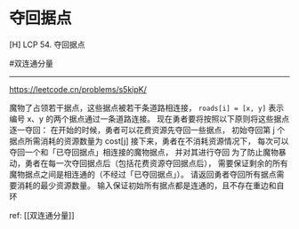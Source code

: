 # 夺回据点
[H]
LCP 54. 夺回据点

#双连通分量

---

https://leetcode.cn/problems/s5kipK/

魔物了占领若干据点，这些据点被若干条道路相连接，
`roads[i] = [x, y]` 表示编号 x、y 的两个据点通过一条道路连接。
现在勇者要将按照以下原则将这些据点逐一夺回：
在开始的时候，勇者可以花费资源先夺回一些据点，
初始夺回第 j 个据点所需消耗的资源数量为 cost[j]
接下来，勇者在不消耗资源情况下，
每次可以夺回一个和「已夺回据点」相连接的魔物据点，
并对其进行夺回
为了防止魔物暴动，勇者在每一次夺回据点后（包括花费资源夺回据点后），
需要保证剩余的所有魔物据点之间是相连通的（不经过「已夺回据点」）。
请返回勇者夺回所有据点需要消耗的最少资源数量。
输入保证初始所有据点都是连通的，且不存在重边和自环

ref: [[双连通分量]]
